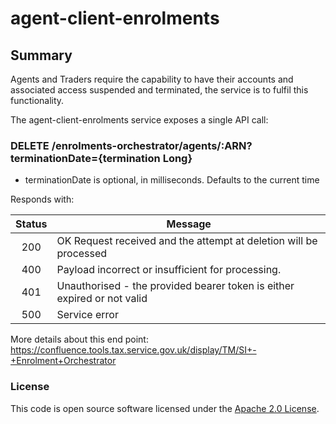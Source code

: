 
# agent-client-enrolments

## Summary


Agents and Traders require the capability to have their accounts and associated access suspended and terminated, the service is to fulfil this functionality.

The agent-client-enrolments service exposes a single API call:

### DELETE /enrolments-orchestrator/agents/:ARN?terminationDate={termination Long}

 - terminationDate is optional, in milliseconds. Defaults to the current time

Responds with:

| Status        | Message       |
|:-------------:|---------------|
| 200      | OK Request received and the attempt at deletion will be processed |
| 400      | Payload incorrect or insufficient for processing.|
| 401      | Unauthorised - the provided bearer token is either expired or not valid|
| 500      | Service error |

More details about this end point: https://confluence.tools.tax.service.gov.uk/display/TM/SI+-+Enrolment+Orchestrator

### License

This code is open source software licensed under the [Apache 2.0 License]("http://www.apache.org/licenses/LICENSE-2.0.html").
